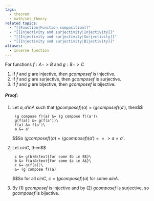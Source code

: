 ```yaml
---
tags:
  - theorem
  - math/set_theory
related topics:
  - "[[Function|Function composition]]"
  - "[[Injectivity and surjectivity|Injectivity]]"
  - "[[Injectivity and surjectivity|Surjectivity]]"
  - "[[Injectivity and surjectivity|Bijectivity]]"
aliases:
  - Inverse function
---
```

For functions $f: A -> B$ and $g: B -> C$
1. If $f$ and $g$ are injective, then $g compose f$ is injective.
2. If $f$ and $g$ are surjective, then $g compose f$ is surjective.
3. If $f$ and $g$ are bijective, then $g compose f$ is bijective.
##### Proof:
1. Let $a,a' in A$ such that $(g compose f)(a) = (g compose f)(a')$, then$$
	
		(g compose f)(a) &= (g compose f)(a')\
		g(f(a)) &= g(f(a'))\
		f(a) &= f(a')\
		a &= a'
	$$So $(g compose f)(a) = (g compose f)(a') ==> a = a'$.
2. Let $c in C$, then$$
	
		c &= g(b)&\text{for some $b in B$}\
		b &= f(a)&\text{for some $a in A$}\
		c &= g(f(a))\
		&= (g compose f)(a)
	$$So for all $c in C$, $c=(g compose f)(a)$ for some $a in A$.
3. By $(1)$ $g compose f$ is injective and by $(2)$ $g compose f$ is surjective, so $g compose f$ is bijective.